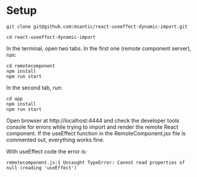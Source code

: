 # Setup

```
git clone git@github.com:msantic/react-useeffect-dynamic-import.git
```

```
cd react-useeffect-dynamic-import
```

In the terminal, open two tabs. In the first one (remote component server), run:

```
cd remotecomponent
npm install
npm run start
```

In the second tab, run:

```
cd app
npm install
npm run start
```

Open browser at http://localhost:4444  and check the developer tools console for errors while trying to import and render the remote React component. If the useEffect function in the RemoteComponent.jsx file is commented out, everything works fine.

With useEffect code the error is:

```
remotecomponent.js:1 Uncaught TypeError: Cannot read properties of null (reading 'useEffect')
````
